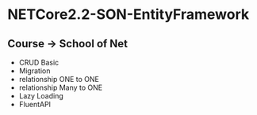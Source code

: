 # NETCore2.2-SON-EntityFramework
## Course -> School of Net

 - CRUD Basic
 - Migration
 - relationship ONE to ONE
 - relationship Many to ONE
 - Lazy Loading
 - FluentAPI
